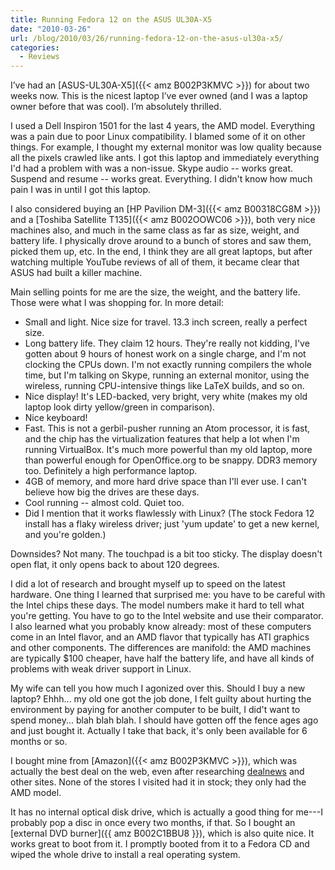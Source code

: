 ```yaml
---
title: Running Fedora 12 on the ASUS UL30A-X5
date: "2010-03-26"
url: /blog/2010/03/26/running-fedora-12-on-the-asus-ul30a-x5/
categories:
  - Reviews
---
```

I’ve had an [ASUS-UL30A-X5]({{< amz B002P3KMVC >}}) for about two weeks now. This is the nicest laptop I’ve ever owned (and I was a laptop owner before that was cool). I’m absolutely thrilled.

I used a Dell Inspiron 1501 for the last 4 years, the AMD model. Everything was a pain due to poor Linux compatibility. I blamed some of it on other things. For example, I thought my external monitor was low quality because all the pixels crawled like ants. I got this laptop and immediately everything I'd had a problem with was a non-issue. Skype audio -- works great. Suspend and resume -- works great. Everything. I didn't know how much pain I was in until I got this laptop.

I also considered buying an [HP Pavilion DM-3]({{< amz B00318CG8M >}}) and a [Toshiba Satellite T135]({{< amz B002OOWC06 >}}), both very nice machines also, and much in the same class as far as size, weight, and battery life. I physically drove around to a bunch of stores and saw them, picked them up, etc. In the end, I think they are all great laptops, but after watching multiple YouTube reviews of all of them, it became clear that ASUS had built a killer machine.

Main selling points for me are the size, the weight, and the battery life. Those were what I was shopping for. In more detail:

* Small and light. Nice size for travel. 13.3 inch screen, really a perfect size.
* Long battery life. They claim 12 hours. They're really not kidding, I've gotten about 9 hours of honest work on a single charge, and I'm not clocking the CPUs down. I'm not exactly running compilers the whole time, but I'm talking on Skype, running an external monitor, using the wireless, running CPU-intensive things like LaTeX builds, and so on.
* Nice display! It's LED-backed, very bright, very white (makes my old laptop look dirty yellow/green in comparison).
* Nice keyboard!
* Fast. This is not a gerbil-pusher running an Atom processor, it is fast, and the chip has the virtualization features that help a lot when I'm running VirtualBox. It's much more powerful than my old laptop, more than powerful enough for OpenOffice.org to be snappy. DDR3 memory too. Definitely a high performance laptop.
* 4GB of memory, and more hard drive space than I'll ever use. I can't believe how big the drives are these days.
* Cool running -- almost cold. Quiet too.
* Did I mention that it works flawlessly with Linux? (The stock Fedora 12 install has a flaky wireless driver; just 'yum update' to get a new kernel, and you're golden.)

Downsides? Not many. The touchpad is a bit too sticky. The display doesn't open flat, it only opens back to about 120 degrees.

I did a lot of research and brought myself up to speed on the latest hardware. One thing I learned that surprised me: you have to be careful with the Intel chips these days. The model numbers make it hard to tell what you're getting. You have to go to the Intel website and use their comparator. I also learned what you probably know already: most of these computers come in an Intel flavor, and an AMD flavor that typically has ATI graphics and other components. The differences are manifold: the AMD machines are typically $100 cheaper, have half the battery life, and have all kinds of problems with weak driver support in Linux.

My wife can tell you how much I agonized over this. Should I buy a new laptop? Ehhh... my old one got the job done, I felt guilty about hurting the environment by paying for another computer to be built, I did't want to spend money... blah blah blah. I should have gotten off the fence ages ago and just bought it. Actually I take that back, it's only been available for 6 months or so.

I bought mine from [Amazon]({{< amz B002P3KMVC >}}), which was actually the best deal on the web, even after researching [dealnews](http://www.dealnews.com/) and other sites. None of the stores I visited had it in stock; they only had the AMD model.

It has no internal optical disk drive, which is actually a good thing for me---I probably pop a disc in once every two months, if that. So I bought an [external DVD burner]({{ amz B002C1BBU8 }}), which is also quite nice. It works great to boot from it. I promptly booted from it to a Fedora CD and wiped the whole drive to install a real operating system.
